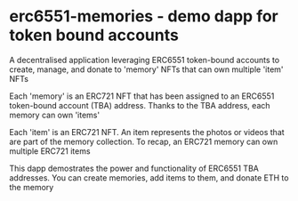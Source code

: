 # erc6551-memories - demo dapp for token bound accounts
A decentralised application leveraging ERC6551 token-bound accounts to create, manage, and donate to 'memory' NFTs that can own multiple 'item' NFTs

Each 'memory' is an ERC721 NFT that has been assigned to an ERC6551 token-bound account (TBA) address. Thanks to the TBA address, each memory can own 'items'

Each 'item' is an ERC721 NFT. An item represents the photos or videos that are part of the memory collection. To recap, an ERC721 memory can own multiple ERC721 items

This dapp demostrates the power and functionality of ERC6551 TBA addresses. You can create memories, add items to them, and donate ETH to the memory


